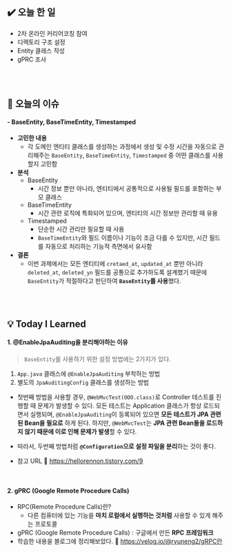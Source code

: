 <h2 id="✔️-오늘-한-일">✔️ 오늘 한 일</h2>
<ul>
<li>2차 온라인 커리어코칭 참여</li>
<li>디렉토리 구조 설정</li>
<li>Entity 클래스 작성</li>
<li>gPRC 조사</li>
</ul>
<br />
<br />

<h2 id="👀-오늘의-이슈">👀 오늘의 이슈</h2>
<h4 id="--baseentity-basetimeentity-timestamped">- BaseEntity, BaseTimeEntity, Timestamped</h4>
<ul>
<li><strong>고민한 내용</strong><ul>
<li>각 도메인 엔티티 클래스를 생성하는 과정에서 생성 및 수정 시간을 자동으로 관리해주는 <code>BaseEntity</code>, <code>BaseTimeEntity</code>, <code>Timestamped</code> 중 어떤 클래스를 사용할지 고민함</li>
</ul>
</li>
<li><strong>분석</strong><ul>
<li>BaseEntity<ul>
<li>시간 정보 뿐만 아니라, 엔티티에서 공통적으로 사용될 필드를 포함하는 부모 클래스</li>
</ul>
</li>
<li>BaseTimeEntity<ul>
<li>시간 관련 로직에 특화되어 있으며, 엔티티의 시간 정보만 관리할 때 유용</li>
</ul>
</li>
<li>Timestamped<ul>
<li>단순한 시간 관리만 필요할 때 사용</li>
<li><code>BaseTimeEntity</code>와 필드 이름이나 기능이 조금 다를 수 있지만, 시간 필드를 자동으로 처리하는 기능적 측면에서 유사함</li>
</ul>
</li>
</ul>
</li>
<li><strong>결론</strong><ul>
<li>이번 과제에서는 모든 엔티티에 <code>cretaed_at</code>, <code>updated_at</code> 뿐만 아니라 <code>deleted_at</code>, <code>deleted_yn</code> 필드를 공통으로 추가하도록 설계했기 때문에 <code>BaseEntity</code>가 적절하다고 판단하여 <strong><code>BaseEntity</code>를 사용</strong>했다.</li>
</ul>
</li>
</ul>
<br />
<br />

<h2 id="💡-today-i-learned">💡 Today I Learned</h2>
<h4 id="1-enablejpaauditing을-분리해야하는-이유">1. @EnableJpaAuditing을 분리해야하는 이유</h4>
<blockquote>
<p><code>BaseEntity</code>를 사용하기 위한 설정 방법에는 2가지가 있다.</p>
</blockquote>
<ol>
<li><code>App.java</code> 클래스에 <code>@EnableJpaAuditing</code> 부착하는 방법</li>
<li>별도의 <code>JpaAuditingConfig</code> 클래스를 생성하는 방법</li>
</ol>
<ul>
<li><p>첫번째 방법을 사용할 경우, <code>@WebMvcTest(OOO.class)</code>로 Controller 테스트를 진행할 때 문제가 발생할 수 있다. 모든 테스트는 Application 클래스가 항상 로드되면서 실행되며, <code>@EnableJpaAuditing</code>이 등록되어 있으면 <strong>모든 테스트가 JPA 관련된 Bean을 필요로</strong> 하게 된다.
하지만, <code>@WebMvcTest</code>는 <strong>JPA 관련 Bean들을 로드하지 않기 때문에 이로 인해 문제가 발생</strong>할 수 있다.</p>
</li>
<li><p>따라서, 두번째 방법처럼 <strong><code>@Configuration</code>으로 설정 파일을 분리</strong>하는 것이 좋다.</p>
</li>
<li><p>참고 URL 🔗 <a href="https://hellorennon.tistory.com/9">https://hellorennon.tistory.com/9</a></p>
</li>
</ul>
<br />

<h4 id="2-gprc-google-remote-procedure-calls">2. gPRC (Google Remote Procedure Calls)</h4>
<ul>
<li>RPC(Remote Procedure Calls)란?<ul>
<li>다른 컴퓨터에 있는 기능을 <strong>마치 로컬에서 실행하는 것처럼</strong> 사용할 수 있게 해주는 프로토콜</li>
</ul>
</li>
<li>gPRC (Google Remote Procedure Calls) : 구글에서 만든 <strong>RPC 프레임워크</strong></li>
<li>학습한 내용을 블로그에 정리해보았다.
🔗 <a href="https://velog.io/@ryuneng2/gRPC-gRPC%EB%9E%80">https://velog.io/@ryuneng2/gRPC란</a></li>
</ul>